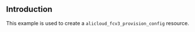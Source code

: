 ## Introduction

This example is used to create a `alicloud_fcv3_provision_config` resource.

<!-- BEGIN_TF_DOCS -->

<!-- END_TF_DOCS -->
